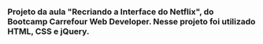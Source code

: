
### Projeto da aula "Recriando a Interface do Netflix", do Bootcamp Carrefour Web Developer.  Nesse projeto foi utilizado HTML, CSS e jQuery.

